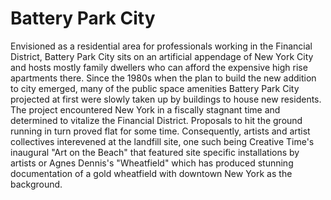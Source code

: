 # Battery Park City

Envisioned as a residential area for professionals working in the Financial District, Battery Park City sits on an artificial appendage of New York City and hosts mostly family dwellers who can afford the expensive high rise apartments there. Since the 1980s when the plan to build the new addition to city emerged, many of the public space amenities Battery Park City projected at first were slowly taken up by buildings to house new residents. The project encountered New York in a fiscally stagnant time and determined to vitalize the Financial District. Proposals to hit the ground running in turn proved flat for some time. Consequently, artists and artist collectives interevened at the landfill site, one such being Creative Time's inaugural "Art on the Beach" that featured site specific installations by artists or Agnes Dennis's "Wheatfield" which has produced stunning documentation of a gold wheatfield with downtown New York as the background. 
